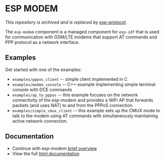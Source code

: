 # ESP MODEM

*This repository is archived and is replaced by [esp-protocol](https://github.com/espressif/esp-protocols).*

The `esp-modem` component is a managed component for `esp-idf` that is used for communication with GSM/LTE modems
that support AT commands and PPP protocol as a network interface.

## Examples

Get started with one of the examples:
* `examples/pppos_client` -- simple client implemented in C
* `examples/modem_console` -- C++ example implementing simple terminal console with DCE commands
* `examples/ap_to_pppos` -- this example focuses on the network connectivity of the esp-modem and provides a WiFi AP
  that forwards packets (and uses NAT) to and from the PPPoS connection.
* `examples/simple_cmux_client` -- this example sets up the CMUX mode to talk to the modem using AT commands
  with simultaneously maintaining active network connection.

## Documentation

* Continue with esp-modem [brief overview](docs/README.md)
* View the full [html documentation ](docs/html/index.html)
